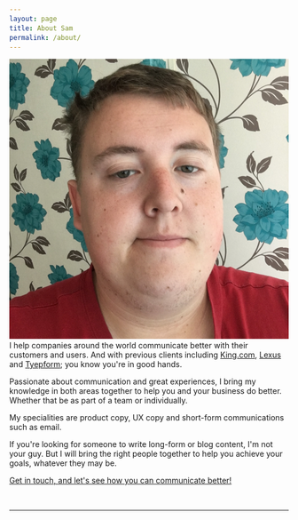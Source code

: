 ```yaml
---
layout: page
title: About Sam
permalink: /about/
---
```


<img class="col one right" src="/img/prof_pic.png">

<br/>
I help companies around the world communicate better with their customers and users. And with previous clients including <a href="http://samhutchings.co/project/king-com/">King.com</a>, <a href="http://samhutchings.co/project/lexus/">Lexus</a> and <a href="http://samhutchings.co/project/typeform/">Tyepform</a>; you know you're in good hands.

Passionate about communication and great experiences, I bring my knowledge in both areas together to help you and your business do better. Whether that be as part of a team or individually.

My specialities are product copy, UX copy and short-form communications such as email.

If you're looking for someone to write long-form or blog content, I'm not your guy. But I will bring the right people together to help you achieve your goals, whatever they may be.

<a href="http://samhutchings.co/hireme/">Get in touch, and let's see how you can communicate better!</a>


<br/>
<hr/>
<br/>
<span class="contacticon center">
	<a href="mailto:hi@samhutchings.co"><i class="fa fa-envelope-square"></i></a>
	<a href="https://github.com/Smutchings" target="_blank"><i class="fa fa-github-square"></i></a>
	<a href="https://www.linkedin.com/in/Smutchings" target="_blank"><i class="fa fa-linkedin-square"></i></a>
	<a href="https://twitter.com/Smutchings" target="_blank"><i class="fa fa-twitter-square"></i></a>
</span>

